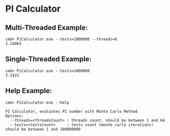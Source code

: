 # PI Calculator

## Multi-Threaded Example:
```
cmd> PiCalculator.exe --tests=1000000 --threads=8
3.14063
```

## Single-Threaded Example:
```
cmd> PiCalculator.exe --tests=1000000
3.1422
```

## Help Example:
```
cmd> PiCalculator.exe --help

PI Calculator, evaluates PI number with Monte Carlo Method
Options:
  --threads=<threadsCount> : threads count, should be between 1 and 64
  --tests=<testsCount>     : tests count (monte carlo iterations) should be between 1 and 100000000
  ```